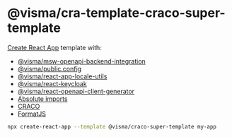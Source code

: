 # @visma/cra-template-craco-super-template

[Create React App](https://create-react-app.dev/) template with:

- [@visma/msw-openapi-backend-integration](https://github.com/Visma-AS/visma/tree/main/packages/msw-openapi-backend-integration)
- [@visma/public.config](https://github.com/Visma-AS/visma/tree/main/packages/public.config)
- [@visma/react-app-locale-utils](https://github.com/Visma-AS/visma/tree/main/packages/react-app-locale-utils)
- [@visma/react-keycloak](https://github.com/Visma-AS/visma/tree/main/packages/react-keycloak)
- [@visma/react-openapi-client-generator](https://github.com/Visma-AS/visma/tree/main/packages/react-openapi-client-generator)
- [Absolute imports](https://create-react-app.dev/docs/importing-a-component/#absolute-imports)
- [CRACO](https://github.com/gsoft-inc/craco)
- [FormatJS](https://formatjs.io/)

```sh
npx create-react-app --template @visma/craco-super-template my-app
```
